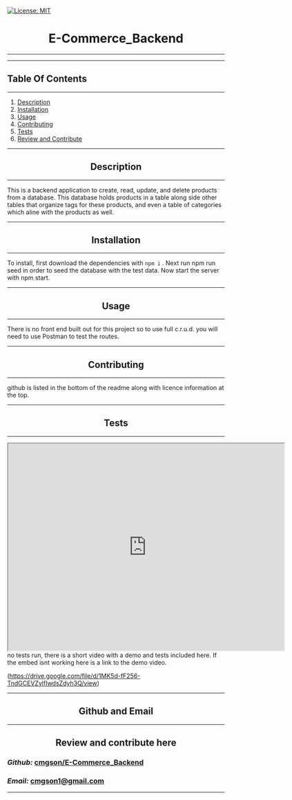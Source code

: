 
   [![License: MIT](https://img.shields.io/badge/License-MIT-yellow.svg)](https://opensource.org/licenses/MIT)


# <div align='center'> **E-Commerce_Backend** </div>

--- 

--- 

## **Table Of Contents** 

---

1. [Description](#description)
2. [Installation](#installation)
3. [Usage](#usage)
4. [Contributing](#contributing)
5. [Tests](#tests)
6. [Review and Contribute](#github)
--- 


## <div align ='center'> <a name="description"></a> **Description** </div> 

--- 

This is a backend application to create, read, update, and delete products from a database.  This database holds products in a table along side other tables that organize tags for these products, and even a table of categories which aline with the products as well.

--- 
 
## <div align ='center'> <a name="installation"></a> **Installation** </div>
--- 
 
To install, first download the dependencies with ```npm i``` .  Next run npm run seed in order to seed the database with the test data.  Now start the server with npm start.

--- 

## <div align ='center'> <a name="usage"></a> **Usage** </div>

--- 

There is no front end built out for this project so to use full c.r.u.d. you will need to use Postman to test the routes.

--- 

## <div align ='center'> <a name="contributing"></a> **Contributing** </div>

--- 

github is listed in the bottom of the readme along with licence information at the top.

--- 

## <div align ='center'> <a name="tests"></a> **Tests** </div>

--- 
<iframe src="https://drive.google.com/file/d/1MK5d-fF256-TndGCEVZylfIwdsZdyh3Q/preview" width="640" height="480"></iframe>
no tests run, there is a short video with a demo and tests included here.
If the embed isnt working here is a link to the demo video.

(https://drive.google.com/file/d/1MK5d-fF256-TndGCEVZylfIwdsZdyh3Q/view)



--- 

## <div align ='center'> <a name="github"></a> **Github and Email** </div>

--- 

## <div align ='center'> **Review and contribute here**</div>

### _Github:_ [cmgson/E-Commerce_Backend](https://github.com/cmgson/E-Commerce_Backend)



### _Email:_ cmgson1@gmail.com

--- 
